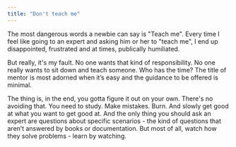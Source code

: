 ```yaml
---
title: "Don't teach me"
---
```


The most dangerous words a newbie can say is "Teach me". Every time I feel like going to an expert and asking him or her to "teach me", I end up disappointed, frustrated and at times, publically humiliated.  

But really, it's my fault. No one wants that kind of responsibility. No one really wants to sit down and teach someone. Who has the time? The title of mentor is most adorned when it’s easy and the guidance to be offered is minimal. 

The thing is, in the end, you gotta figure it out on your own. There's no avoiding that. You need to study. Make mistakes. Burn. And slowly get good at what you want to get good at. And the only thing you should ask an expert are questions about specific scenarios - the kind of questions that aren’t answered by books or documentation. But most of all, watch how they solve problems - learn by watching. 




